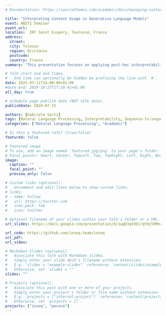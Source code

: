 ```yaml
---
# Documentation: https://sourcethemes.com/academic/docs/managing-content/

title: "Interpreting Context Usage in Generative Language Models"
event: ANITI Seminar
event_url:
location:  IRT Saint Exupéry, Toulouse, France
address:
  street:
  city: Tolouse
  region: Occitanie
  postcode:
  country: France
summary: "This presentation focuses on applying post-hoc interpretability techniques to analyze how language models (LMs) use input information throughout the generation process. We briefly introduce Inseq, our open-source toolkit designed to simplify advanced feature attribution analyses for LMs. Then, our Plausibility Evaluation of Context Reliance (PECoRe) interpretability framework is introduced to conduct data-driven analyses of context usage in LMs. In conclusion, we showcase how PECoRe can easily be adapted to retrieval-augmented generation (RAG) settings to produce internals-based citations for model answers. Our proposed Model Internals for RAG Explanations (MIRAGE) method achieves citation quality comparable to supervised answer validators with no additional training, producing citations that are faithful to actual context usage during generation."

# Talk start and end times.
#   End time can optionally be hidden by prefixing the line with `#`.
date: 2025-03-11T14:00:00+01:00
#date_end: 2019-10-27T17:59:41+01:00
all_day: true

# Schedule page publish date (NOT talk date).
publishDate: 2024-07-15

authors: [Gabriele Sarti]
tags: [Natural Language Processing, Interpretability, Sequence-to-sequence, Language Modeling, Feature Attribution, Retrieval-augmented Generation]
categories: ["Natural Language Processing", "Academic"]

# Is this a featured talk? (true/false)
featured: false

# Featured image
# To use, add an image named `featured.jpg/png` to your page's folder. 
# Focal points: Smart, Center, TopLeft, Top, TopRight, Left, Right, BottomLeft, Bottom, BottomRight.
image:
  caption: ""
  focal_point: ""
  preview_only: false

# Custom links (optional).
#   Uncomment and edit lines below to show custom links.
# links:
# - name: Follow
#   url: https://twitter.com
#   icon_pack: fab
#   icon: twitter

# Optional filename of your slides within your talk's folder or a URL.
url_slides: https://docs.google.com/presentation/d/1wgD3q19ECrqt8j59Mn4h4fpdti_YeJMFolzt84ewFwk/edit?usp=sharing

url_code: https://github.com/inseq-team/inseq
url_pdf:
url_video:

# Markdown Slides (optional).
#   Associate this talk with Markdown slides.
#   Simply enter your slide deck's filename without extension.
#   E.g. `slides = "example-slides"` references `content/slides/example-slides.md`.
#   Otherwise, set `slides = ""`.
slides: ""

# Projects (optional).
#   Associate this post with one or more of your projects.
#   Simply enter your project's folder or file name without extension.
#   E.g. `projects = ["internal-project"]` references `content/project/deep-learning/index.md`.
#   Otherwise, set `projects = []`.
projects: ["inseq", "pecore"]
---
```

